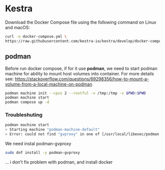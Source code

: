 # Kestra 

Download the Docker Compose file using the following command on Linux and macOS:

```bash
curl -o docker-compose.yml \
https://raw.githubusercontent.com/kestra-io/kestra/develop/docker-compose.yml
```

## podman 

Before run docker compose, if for it use **podman**, we need to start podman machine for ability to mount host volumes into container. For more details see: https://stackoverflow.com/questions/69298356/how-to-mount-a-volume-from-a-local-machine-on-podman 

```bash
podman machine init --cpus 2 --rootful -v /tmp:/tmp -v $PWD:$PWD
podman machine start
podman compose up -d
```

### Troubleshuting

```bash
podman machine start
> Starting machine "podman-machine-default"
> Error: could not find "gvproxy" in one of [/usr/local/libexec/podman /usr/local/lib/podman /usr/libexec/podman /usr/lib/podman].  To resolve this error, set the helper_binaries_dir key in the `[engine]` section of containers.conf to the directory containing your helper binaries.
```

We need instal podman-gvproxy 

```bash
sudo dnf install -y podman-gvproxy
```

... i don't fix problem with podman, and install docker
